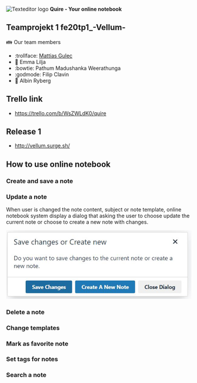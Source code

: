 ![Texteditor logo](/images/favicon.ico)  **Quire - Your online notebook**

## **Teamprojekt 1**   fe20tp1_-Vellum-

:family: Our team members

- :trollface: [Mattias Gulec](https://github.com/Voltair88)
- :woman: Emma Lilja
- :bowtie: Pathum Madushanka Weerathunga
- :godmode: Filip Clavin 
- :man: Albin Ryberg 


## Trello link
- https://trello.com/b/WsZWLdK0/quire

## Release 1
- http://vellum.surge.sh/

## How to use online notebook

### Create and save a note

### Update a note
When user is changed the note content, subject or note template, online notebook system display a dialog that asking the user to choose update the current note or choose to create a new note with changes. 

![Update message](/images/askToupdateMsg.JPG)

### Delete a note

### Change templates

### Mark as favorite note

### Set tags for notes

### Search a note
